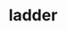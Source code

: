 ---
layout: smileys&emotion
title: ladder
emoji: ladder
permalink: 🪜.html
image: assets/img/3moji/ladder.png
---